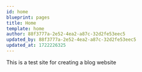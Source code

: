 ```yaml
---
id: home
blueprint: pages
title: Home
template: home
author: 88f3777a-2e52-4ea2-a87c-32d2fe53eec5
updated_by: 88f3777a-2e52-4ea2-a87c-32d2fe53eec5
updated_at: 1722226325
---
```

This is a test site for creating a blog website